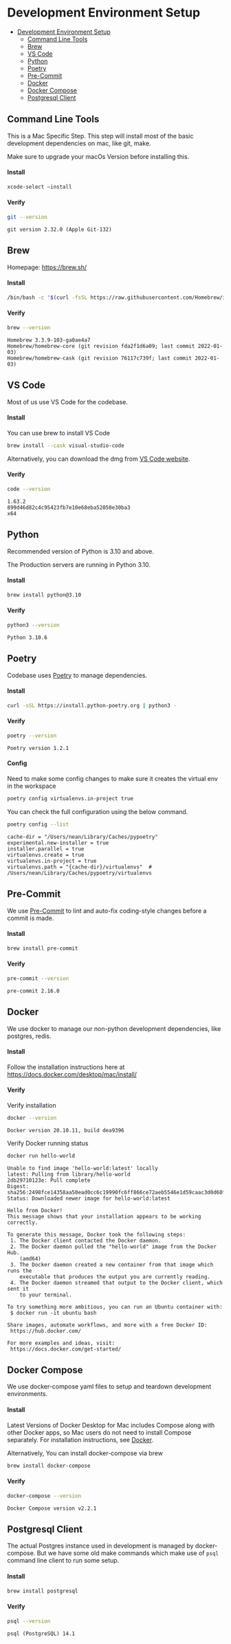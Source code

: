 # Development Environment Setup

- [Development Environment Setup](#development-environment-setup)
  - [Command Line Tools](#command-line-tools)
  - [Brew](#brew)
  - [VS Code](#vs-code)
  - [Python](#python)
  - [Poetry](#poetry)
  - [Pre-Commit](#pre-commit)
  - [Docker](#docker)
  - [Docker Compose](#docker-compose)
  - [Postgresql Client](#postgresql-client)

## Command Line Tools

This is a Mac Specific Step. This step will install most of the basic development dependencies on mac, like git, make.

Make sure to upgrade your macOs Version before installing this.


#### Install <!-- omit in toc -->
```sh
xcode-select –install
```

#### Verify <!-- omit in toc -->
```sh
git --version
```
```
git version 2.32.0 (Apple Git-132)
```

## Brew

Homepage: https://brew.sh/

#### Install <!-- omit in toc -->

```sh
/bin/bash -c "$(curl -fsSL https://raw.githubusercontent.com/Homebrew/install/HEAD/install.sh)"
```

#### Verify <!-- omit in toc -->

```sh
brew --version
```
```
Homebrew 3.3.9-103-ga0ae4a7
Homebrew/homebrew-core (git revision fda2f1d6a09; last commit 2022-01-03)
Homebrew/homebrew-cask (git revision 76117c739f; last commit 2022-01-03)
```

## VS Code

Most of us use VS Code for the codebase.

#### Install <!-- omit in toc -->
You can use brew to install VS Code

```sh
brew install --cask visual-studio-code
```

Alternatively, you can download the dmg from [VS Code website](https://code.visualstudio.com/).

#### Verify  <!-- omit in toc -->
```sh
code --version
```
```
1.63.2
899d46d82c4c95423fb7e10e68eba52050e30ba3
x64
```

## Python

Recommended version of Python is 3.10 and above.

The Production servers are running in Python 3.10.

#### Install <!-- omit in toc -->

```sh
brew install python@3.10
```

#### Verify <!-- omit in toc -->
```sh
python3 --version
```
```
Python 3.10.6
```

## Poetry

Codebase uses [Poetry](https://python-poetry.org/docs/) to manage dependencies.

#### Install <!-- omit in toc -->

```sh
curl -sSL https://install.python-poetry.org | python3 -
```

#### Verify <!-- omit in toc -->

```sh
poetry --version
```
```
Poetry version 1.2.1
```

#### Config <!-- omit in toc -->

Need to make some config changes to make sure it creates the virtual env in the workspace

```sh
poetry config virtualenvs.in-project true
```


You can check the full configuration using the below command.

```sh
poetry config --list
```
```
cache-dir = "/Users/nean/Library/Caches/pypoetry"
experimental.new-installer = true
installer.parallel = true
virtualenvs.create = true
virtualenvs.in-project = true
virtualenvs.path = "{cache-dir}/virtualenvs"  # /Users/nean/Library/Caches/pypoetry/virtualenvs
```


## Pre-Commit

We use [Pre-Commit](https://pre-commit.com/) to lint and auto-fix coding-style changes before a commit is made.


#### Install <!-- omit in toc -->

```sh
brew install pre-commit
```

#### Verify <!-- omit in toc -->

```sh
pre-commit --version
```
```
pre-commit 2.16.0
```


## Docker

We use docker to manage our non-python development dependencies, like postgres, redis.

#### Install <!-- omit in toc -->

Follow the installation instructions here at https://docs.docker.com/desktop/mac/install/


#### Verify <!-- omit in toc -->

Verify installation

```sh
docker --version
```
```
Docker version 20.10.11, build dea9396
```

Verify Docker running status

```sh
docker run hello-world
```
```
Unable to find image 'hello-world:latest' locally
latest: Pulling from library/hello-world
2db29710123e: Pull complete 
Digest: sha256:2498fce14358aa50ead0cc6c19990fc6ff866ce72aeb5546e1d59caac3d0d60f
Status: Downloaded newer image for hello-world:latest

Hello from Docker!
This message shows that your installation appears to be working correctly.

To generate this message, Docker took the following steps:
 1. The Docker client contacted the Docker daemon.
 2. The Docker daemon pulled the "hello-world" image from the Docker Hub.
    (amd64)
 3. The Docker daemon created a new container from that image which runs the
    executable that produces the output you are currently reading.
 4. The Docker daemon streamed that output to the Docker client, which sent it
    to your terminal.

To try something more ambitious, you can run an Ubuntu container with:
 $ docker run -it ubuntu bash

Share images, automate workflows, and more with a free Docker ID:
 https://hub.docker.com/

For more examples and ideas, visit:
 https://docs.docker.com/get-started/
```

## Docker Compose

We use docker-compose yaml files to setup and teardown development environments.

#### Install <!-- omit in toc -->

Latest Versions of Docker Desktop for Mac includes Compose along with other Docker apps, so Mac users do not need to install Compose separately. For installation instructions, see [Docker](#docker).

Alternatively, You can install docker-compose via brew

```sh
brew install docker-compose
```

#### Verify <!-- omit in toc -->

```sh
docker-compose --version
```
```
Docker Compose version v2.2.1
```


## Postgresql Client

The actual Postgres instance used in development is managed by docker-compose. But we have some old make commands which make use of `psql` command line client to run some setup.

#### Install <!-- omit in toc -->
```sh
brew install postgresql
```

#### Verify <!-- omit in toc -->
```sh
psql --version
```
```
psql (PostgreSQL) 14.1
```
